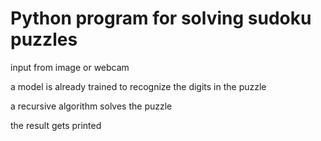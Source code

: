 # Python program for solving sudoku puzzles
input from image or webcam

a model is already trained to recognize the digits in the puzzle

a recursive algorithm solves the puzzle

the result gets printed